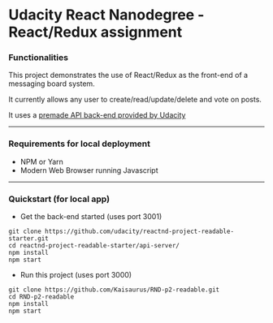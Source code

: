 # Udacity React Nanodegree - React/Redux assignment

### Functionalities
This project demonstrates the use of React/Redux as the front-end of a messaging board system.

It currently allows any user to create/read/update/delete and vote on posts.

It uses a [premade API back-end provided by Udacity](https://github.com/udacity/reactnd-project-readable-starter)

---

### Requirements for local deployment

* NPM or Yarn
* Modern Web Browser running Javascript

---

### Quickstart (for local app)

* Get the back-end started (uses port 3001)
```
git clone https://github.com/udacity/reactnd-project-readable-starter.git
cd reactnd-project-readable-starter/api-server/
npm install
npm start
```
* Run this project (uses port 3000)
```
git clone https://github.com/Kaisaurus/RND-p2-readable.git
cd RND-p2-readable
npm install
npm start
```
